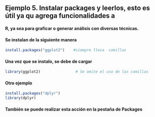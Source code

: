 ## Ejemplo 5. Instalar packages y leerlos, esto es útil ya qu agrega funcionalidades a
#### R, ya sea para graficar o generar análisis con diversas técnicas.

#### Se instalan de la siguiente manera

```R
install.packages("ggplot2")    #siempre lleva  comillas
```
#### Una vez que se instalo, se debe de cargar 
```R
library(ggplot2)                # Se omite el uso de las comillas
```
#### Otro ejemplo
```R
install.packages("dplyr")
library(dplyr)
```
#### También se puede realizar esta acción en la pestaña de Packages 
